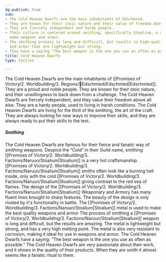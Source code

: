 ```yaml
---
dg-publish: true
sum:
- The Cold Heaven Dwarfs are the main inhabitants of Edschmied.
- They are known for their stoic nature and their value of freedom above all else.
- They are fiercely independent and hardy people.
- Their culture is centered around smithing, specifically Stoalium, a metal used to
  make weapons and armor.
- The smithing process is long and difficult, but results in high-quality weapons
  and armor that are lightweight but strong.
- They have a saying "The best weapon is the one you use as often as possible."
title: Cold Heaven Dwarfs
type: Faction

---
```






The Cold Heaven Dwarfs are the main inhabitants of [[Promises of Victory/2. Worldbuilding/2. Regions/🏰Edschmied/Edschmied\|Edschmied]]. They are a proud and noble people. They are known for their stoic nature, and their unwillingness to back down from a challenge.
The Cold Heaven Dwarfs are fiercely independent, and they value their freedom above all else. They are a hardy people, used to living in harsh conditions.
The Cold Heaven Dwarfs are living for the thrill of the smithing, the art of the craft.
They are always looking for new ways to improve their skills, and they are always ready to put their skills to the test.

##### Smithing
The Cold Heaven Dwarfs are famous for their fierce and fanatic way of smithing weapons. Despice the “Cold” in their Guild name, smithing [[Promises of Victory/2. Worldbuilding/3. Factions/Naruun/Stoalium\|Stoalium]] is a very hot craftsmanship. [[Promises of Victory/2. Worldbuilding/3. Factions/Naruun/Stoalium\|Stoalium]] smiths often look like a burning hell inside, only with the cold [[Promises of Victory/2. Worldbuilding/3. Factions/Naruun/Stoalium\|Stoalium]] giving contrast to the red sea of flames. The design of the [[Promises of Victory/2. Worldbuilding/3. Factions/Naruun/Stoalium\|Stoalium]] Weaponary and Armory has many fluent lines brought to sharp features.
The beauty of the design is only rivaled by it's functionality in battle. The [[Promises of Victory/2. Worldbuilding/3. Factions/Naruun/Stoalium\|Stoalium]] metal is used to make the best quality weapons and armor
The process of smithing a [[Promises of Victory/2. Worldbuilding/3. Factions/Naruun/Stoalium\|Stoalium]] weapon is long and difficult, but the results are amazing. The metal is lightweight but strong, and has a very high melting point.
The metal is also very resistant to corrosion, making it ideal for use in weapons and armor.
The Cold Heaven Dwarfs have a saying: "The best weapon is the one you use as often as possible."
The Cold Heaven Dwarfs are very passionate about their work, and it shows in the quality of their products. When they are smith it almost seems like a fanatic ritual to them. 
